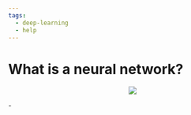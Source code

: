 ```yaml
---
tags:
  - deep-learning
  - help
---
```


# What is a neural network?

<p align="center">
    <img src="https://github.com/nobias-fht/restoration/blob/main/docs/images/neural_network.png?raw=true">
</p>-
